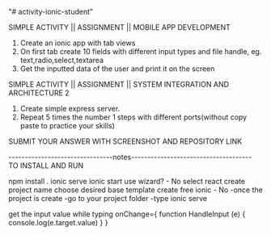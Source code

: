 "# activity-ionic-student" 




SIMPLE ACTIVITY || ASSIGNMENT || MOBILE APP DEVELOPMENT
1. Create an ionic app with tab views
2. On first tab create 10 fields with different input types and file handle, eg. text,radio,select,textarea
3. Get the inputted data of the user and print it on the screen


SIMPLE ACTIVITY || ASSIGNMENT || SYSTEM INTEGRATION AND ARCHITECTURE 2
1. Create simple express server.
2. Repeat 5 times the number 1 steps with different ports(without copy paste to practice your skills)



SUBMIT YOUR ANSWER WITH SCREENSHOT AND REPOSITORY LINK




--------------------------------notes-------------------------------------
TO INSTALL AND RUN

npm install .
ionic serve
ionic start
use wizard? - No
select react
create project name
choose desired base template
create free ionic - No
-once the project is create
-go to your project folder
-type ionic serve



get the input value while typing
 onChange={
          function HandleInput (e) {
            console.log(e.target.value)
          }
        }



